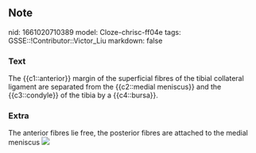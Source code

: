 ## Note
nid: 1661020710389
model: Cloze-chrisc-ff04e
tags: GSSE::!Contributor::Victor_Liu
markdown: false

### Text
The {{c1::anterior}} margin of the superficial fibres of the tibial collateral ligament are separated from the {{c2::medial meniscus}} and the {{c3::condyle}} of the tibia by a {{c4::bursa}}.

### Extra
The anterior fibres lie free, the posterior fibres are attached to
the medial meniscus <img src= 
"paste-dc37f47bb3e62f978171556e2e1c2576f382ba82.jpg">
